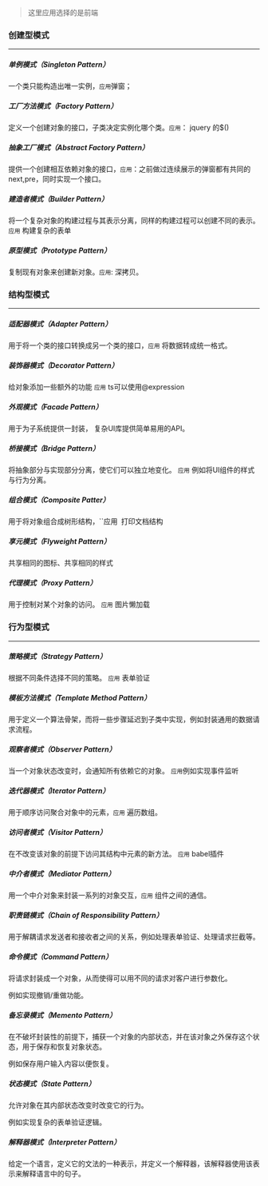 
> 这里应用选择的是前端

### 创建型模式

------

##### 单例模式（Singleton Pattern）

一个类只能构造出唯一实例，`应用`弹窗；

##### 工厂方法模式（Factory Pattern）

定义一个创建对象的接口，子类决定实例化哪个类。`应用`： jquery 的$()

##### 抽象工厂模式（Abstract Factory Pattern）

提供一个创建相互依赖对象的接口，`应用`：之前做过连续展示的弹窗都有共同的next,pre，同时实现一个接口。

##### 建造者模式（Builder Pattern）

将一个复杂对象的构建过程与其表示分离，同样的构建过程可以创建不同的表示。 `应用` 构建复杂的表单

##### 原型模式（Prototype Pattern）

复制现有对象来创建新对象。`应用`: 深拷贝。

### 结构型模式 

------

##### 适配器模式（Adapter Pattern）

用于将一个类的接口转换成另一个类的接口，`应用` 将数据转成统一格式。

##### 装饰器模式（Decorator Pattern）

给对象添加一些额外的功能  `应用` ts可以使用@expression

##### 外观模式（Facade Pattern）

用于为子系统提供一封装， 复杂UI库提供简单易用的API。

##### 桥接模式（Bridge Pattern）

将抽象部分与实现部分分离，使它们可以独立地变化。 `应用` 例如将UI组件的样式与行为分离。

##### 组合模式（Composite Patter）

用于将对象组合成树形结构，``应用` `打印文档结构

##### 享元模式（Flyweight Pattern）

共享相同的图标、共享相同的样式

##### 代理模式（Proxy Pattern）

用于控制对某个对象的访问。   `应用` 图片懒加载



### 行为型模式 

-------

##### 策略模式（Strategy Pattern）

根据不同条件选择不同的策略。  `应用` 表单验证

##### 模板方法模式（Template Method Pattern）

用于定义一个算法骨架，而将一些步骤延迟到子类中实现，例如封装通用的数据请求流程。

##### 观察者模式（Observer Pattern）

当一个对象状态改变时，会通知所有依赖它的对象。  `应用`例如实现事件监听

##### 迭代器模式（Iterator Pattern）

用于顺序访问聚合对象中的元素，`应用` 遍历数组。

##### 访问者模式（Visitor Pattern）

在不改变该对象的前提下访问其结构中元素的新方法。 `应用` babel插件

##### 中介者模式（Mediator Pattern）

用一个中介对象来封装一系列的对象交互，`应用` 组件之间的通信。

##### 职责链模式（Chain of Responsibility Pattern）

用于解耦请求发送者和接收者之间的关系，例如处理表单验证、处理请求拦截等。

##### 命令模式（Command Pattern）

将请求封装成一个对象，从而使得可以用不同的请求对客户进行参数化。

例如实现撤销/重做功能。

##### 备忘录模式（Memento Pattern）

在不破坏封装性的前提下，捕获一个对象的内部状态，并在该对象之外保存这个状态，用于保存和恢复对象状态。

例如保存用户输入内容以便恢复。

##### 状态模式（State Pattern）

允许对象在其内部状态改变时改变它的行为。

例如实现复杂的表单验证逻辑。

##### 解释器模式（Interpreter Pattern）

给定一个语言，定义它的文法的一种表示，并定义一个解释器，该解释器使用该表示来解释语言中的句子。